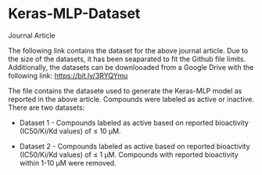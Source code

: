 # Keras-MLP-Dataset

Journal Article

The following link contains the dataset for the above journal article. Due to the size of the datasets, it has been seaparated to fit the Github file limits. Additionally, the datasets can be downlooaded from a Google Drive with the following link: https://bit.ly/3RYQYmu

The file contains the datasete used to generate the Keras-MLP model as reported in the above article. Compounds were labeled as active or inactive. There are two datasets:

- Dataset 1 - Compounds labeled as active based on reported bioactivity (IC50/Ki/Kd values) of ≤ 10 µM.

- Dataset 2 - Compounds labeled as active based on reported bioactivity (IC50/Ki/Kd values) of ≤ 1 µM. Compounds with reported bioactivity within 1-10 µM were removed. 
